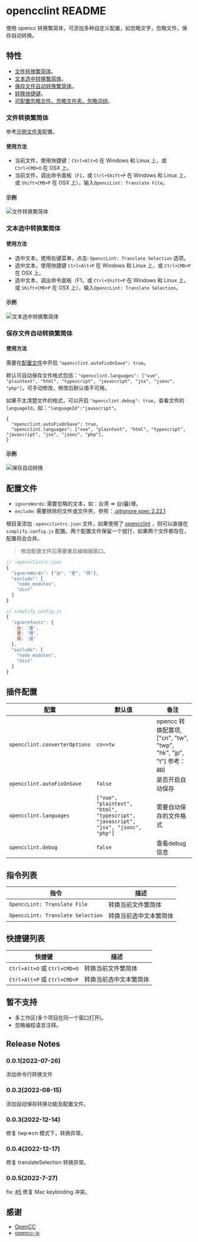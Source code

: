# opencclint README

使用 opencc 转换繁简体，可添加多种自定义配置，如忽略文字，忽略文件，保存自动转换。

## 特性

- [文件转换繁简体](#文件转换繁简体)。
- [文本选中转换繁简体](#文本选中转换繁简体)。
- [保存文件自动转换繁简体](#保存文件自动转换繁简体)。
- [转换快捷键](#快捷键列表)。
- [可配置忽略文件、忽略文件夹、忽略词组](#配置文件)。

### 文件转换繁简体

参考[示例文件夹](/example)配置。

#### 使用方法

- 当前文件，使用快捷键：`Ctrl+Alt+O` 在 Windows 和 Linux 上，或 `Ctrl+CMD+O` 在 OSX 上。
- 当前文件，调出命令面板（`F1`，或 `Ctrl+Shift+P` 在 Windows 和 Linux 上，或 `Shift+CMD+P` 在 OSX 上），输入`OpenccLint: Translate File`。

#### 示例

![文件转换繁简体](images/file.gif)

### 文本选中转换繁简体

#### 使用方法

- 选中文本，使用右键菜单，点击: `OpenccLint: Translate Selection` 选项。
- 选中文本，使用快捷键 `Ctrl+Alt+P` 在 Windows 和 Linux 上，或 `Ctrl+CMD+P` 在 OSX 上。
- 选中文本，调出命令面板（F1，或 `Ctrl+Shift+P` 在 Windows 和 Linux 上，或 `Shift+CMD+P` 在 OSX 上），输入`OpenccLint: Translate Selection`。

#### 示例

![文本选中转换繁简体](images/selection.gif)

### 保存文件自动转换繁简体

#### 使用方法

需要在[配置文件](#%E9%85%8D%E7%BD%AE%E6%96%87%E4%BB%B6)中开启 `"opencclint.autoFixOnSave": true`。

默认可自动保存文件格式包括：`"opencclint.languages": ["vue", "plaintext", "html", "typescript", "javascript", "jsx", "jsonc", "php"]`，可手动修改，修改后默认值不可用。

如果不太清楚文件的格式，可以开启 `"opencclint.debug": true`，查看文件的 `languageId`，如：`"languageId":"javascript"`。

```jsonc
{
  "opencclint.autoFixOnSave": true,
  "opencclint.languages": ["vue", "plaintext", "html", "typescript", "javascript", "jsx", "jsonc", "php"],
}
```

#### 示例

![保存自动转换](images/autoSave.gif)

## 配置文件

- `ignoreWords`: 需要忽略的文本，如：台湾 => 台(~~臺~~)灣。
- `exclude`: 需要排除的文件或文件夾，參照：[.gitignore spec 2.22.1](https://git-scm.com/docs/gitignore)

根目录添加 `.opencclintrc.json` 文件，如果使用了 [opencclint](https://github.com/hddhyq/opencclint) ，则可以直接在 `simplify.config.js` 配置。两个配置文件保留一个就行，如果两个文件都存在，配置将会合并。

> 修改配置文件后需要重启编辑器窗口。

```js
// .opencclintrc.json
{
  "ignoreWords": ["台", "里", "周"],
  "exclude": [
    "node_modules",
    "dist"
  ]
}

// simplify.config.js
{
  "ignoreTexts": {
    台: '臺',
    里: '裡',
    周: '週'
  },
  "exclude": [
    "node_modules",
    "dist"
  ]
}
```

## 插件配置

|      配置       |           默认值 |           备注  |
|-----------------|-----------------|-----------------|
|`opencclint.converterOptions`|`cn=>tw`|opencc 转换配置项, ["cn", "tw", "twp", "hk", "jp", "t"] 参考：[api](https://github.com/nk2028/opencc-js#api)|
|`opencclint.autoFixOnSave`|`false`|是否开启自动保存|
|`opencclint.languages`|`["vue", "plaintext", "html", "typescript", "javascript", "jsx", "jsonc", "php"]`|需要自动保存的文件格式|
|`opencclint.debug`|`false`|查看debug信息|

## 指令列表

|指令|描述|
|---|----|
|`OpenccLint: Translate File`| 转换当前文件繁简体|
|`OpenccLint: Translate Selection`| 转换当前选中文本繁简体|

## 快捷键列表

|快捷键|描述|
|---|----|
|`Ctrl+Alt+O` 或 `Ctrl+CMD+O`| 转换当前文件繁简体|
|`Ctrl+Alt+P` 或 `Ctrl+CMD+P`| 转换当前选中文本繁简体|

## 暂不支持

- 多工作区(多个项目在同一个窗口打开)。
- 忽略编程语言注释。

## Release Notes

### 0.0.1(2022-07-26)

添加命令行转换文件

### 0.0.2(2022-08-15)

添加自动保存转换功能及配置文件。

### 0.0.3(2022-12-14)

修复 twp=>cn 模式下，转换异常。

### 0.0.4(2022-12-17)

修复 translateSelection 转换异常。

### 0.0.5(2022-7-27)

fix: [#5](https://github.com/hddhyq/vscode-opencclint/issues/5) 修复 Mac keybinding 冲突。

## 感谢

- [OpenCC](https://github.com/BYVoid/OpenCC)
- [opencc-js](https://github.com/nk2028/opencc-js)
